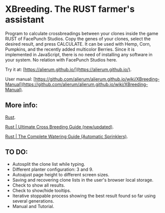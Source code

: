 XBreeding. The RUST farmer's assistant
======================================

Program to calculate crossbreadings between your clones inside the game RUST of FacePunch Studios.
Copy the genes of your clones, select the desired result, and press CALCULATE.
It can be used with Hemp, Corn, Pumpkins, and the recently added multicolor Berries.
Since it is implemented in JavaScript, there is no need of installing any software in your system.
No relation with FacePunch Studios here.

Try it at: [https://alierum.github.io/](https://alierum.github.io/).

User manual: [https://github.com/alierum/alierum.github.io/wiki/XBreeding-Manual](https://github.com/alierum/alierum.github.io/wiki/XBreeding-Manual).

More info:
----------
[Rust](https://rust.facepunch.com/).

[Rust | Ultimate Cross Breeding Guide (new/updated)](https://www.youtube.com/watch?v=WQ0ixceBZwA).

[Rust | The Complete Watering Guide (Automatic Sprinklers)](https://www.youtube.com/watch?v=X7oxG2A4oCM).


TO DO:
------
- Autosplit the clone list while typing.
- Different planter configuration: 3 and 9.
- Autoajust page height to different screen sizes.
- Saving and recovering clone lists in the user's browser local storage.
- Check to show all results.
- Check to show/hide tooltips.
- Iterative stoppable process showing the best result found so far using several generations.
- Manual and Tutorial.

